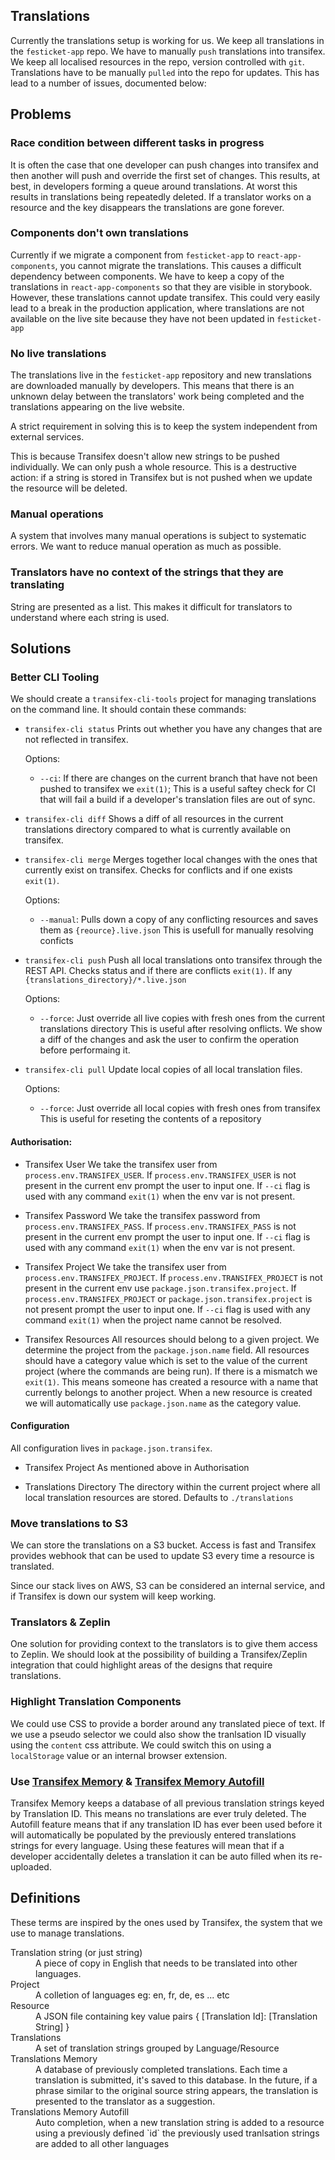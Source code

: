 Translations
--------------

Currently the translations setup is working for us. We keep all translations in the `festicket-app` repo.
We have to manually `push` translations into transifex. We keep all localised resources in the repo, version controlled with `git`.
Translations have to be manually `pulled` into the repo for updates. This has lead to a number of issues, documented below:


Problems
------------

### Race condition between different tasks in progress
It is often the case that one developer can push changes into transifex and then another will push and override the first set of changes.
This results, at best, in developers forming a queue around translations. At worst this results in translations being repeatedly deleted.
If a translator works on a resource and the key disappears the translations are gone forever.

### Components don't own translations
Currently if we migrate a component from `festicket-app` to `react-app-components`, you cannot migrate the translations.
This causes a difficult dependency between components. We have to keep a copy of the translations in `react-app-components` so that they are visible in storybook.
However, these translations cannot update transifex. This could very easily lead to a break in the production application, where translations are not available on the live site
because they have not been updated in `festicket-app`

### No live translations
The translations live in the `festicket-app` repository and new translations are downloaded manually by developers.
This means that there is an unknown delay between the translators' work being completed and the translations appearing on the live website.

A strict requirement in solving this is to keep the system independent from external services.

This is because Transifex doesn't allow new strings to be pushed individually.
We can only push a whole resource. This is a destructive action: if a string is stored in Transifex but is not pushed when we update the resource will be deleted.

### Manual operations
A system that involves many manual operations is subject to systematic errors.
We want to reduce manual operation as much as possible.

### Translators have no context of the strings that they are translating
String are presented as a list. This makes it difficult for translators to understand where each string is used.


Solutions
-------------

### Better CLI Tooling
We should create a `transifex-cli-tools` project for managing translations on the command line. It should contain these commands:

- `transifex-cli status`
    Prints out whether you have any changes that are not reflected in transifex.

    Options:
    - `--ci`: If there are changes on the current branch that have not been pushed to transifex we `exit(1)`;
      This is a useful saftey check for CI that will fail a build if a developer's translation files are out of sync.

- `transifex-cli diff`
    Shows a diff of all resources in the current translations directory compared to what is currently available on transifex.

- `transifex-cli merge`
    Merges together local changes with the ones that currently exist on transifex.
    Checks for conflicts and if one exists `exit(1)`.

    Options:
    - `--manual`: Pulls down a copy of any conflicting resources and saves them as `{reource}.live.json`
      This is usefull for manually resolving conficts

- `transifex-cli push`
    Push all local translations onto transifex through the REST API.
    Checks status and if there are conflicts `exit(1)`.
    If any `{translations_directory}/*.live.json`

    Options:
    - `--force`: Just override all live copies with fresh ones from the current translations directory
      This is useful after resolving onflicts. We show a diff of the changes and ask the user to confirm the operation before performaing it.

- `transifex-cli pull`
    Update local copies of all local translation files.

    Options:
    - `--force`: Just override all local copies with fresh ones from transifex
      This is useful for reseting the contents of a repository

#### Authorisation:

- Transifex User
    We take the transifex user from `process.env.TRANSIFEX_USER`.
    If `process.env.TRANSIFEX_USER` is not present in the current env prompt the user to input one.
    If `--ci` flag is used with any command `exit(1)` when the env var is not present.

- Transifex Password
    We take the transifex password from `process.env.TRANSIFEX_PASS`.
    If `process.env.TRANSIFEX_PASS` is not present in the current env prompt the user to input one.
    If `--ci` flag is used with any command `exit(1)` when the env var is not present.

- Transifex Project
    We take the transifex user from `process.env.TRANSIFEX_PROJECT`.
    If `process.env.TRANSIFEX_PROJECT` is not present in the current env use `package.json.transifex.project`.
    If `process.env.TRANSIFEX_PROJECT` or `package.json.transifex.project` is not present prompt the user to input one.
    If `--ci` flag is used with any command `exit(1)` when the project name cannot be resolved.

- Transifex Resources
    All resources should belong to a given project. We determine the project from the `package.json.name` field.
    All resources should have a category value which is set to the value of the current project (where the commands are being run).
    If there is a mismatch we `exit(1)`. This means someone has created a resource with a name that currently belongs to another project.
    When a new resource is created we will automatically use `package.json.name` as the category value.

#### Configuration

All configuration lives in `package.json.transifex`.

  - Transifex Project
    As mentioned above in Authorisation

  - Translations Directory
    The directory within the current project where all local translation resources are stored.
    Defaults to `./translations`


### Move translations to S3
We can store the translations on a S3 bucket.
Access is fast and Transifex provides webhook that can be used to update S3 every time a resource is translated.

Since our stack lives on AWS, S3 can be considered an internal service, and if Transifex is down our system will keep working.

### Translators & Zeplin
One solution for providing context to the translators is to give them access to Zeplin.
We should look at the possibility of building a Transifex/Zeplin integration that could highlight areas of the designs
that require translations.

### Highlight Translation Components
We could use CSS to provide a border around any translated piece of text.
If we use a pseudo selector we could also show the tranlsation ID visually using the `content` css attribute.
We could switch this on using a `localStorage` value or an internal browser extension.

### Use [Transifex Memory](https://docs.transifex.com/setup/translation-memory) & [Transifex Memory Autofill](https://docs.transifex.com/setup/translation-memory/enabling-autofill)
Transifex Memory keeps a database of all previous translation strings keyed by Translation ID.
This means no translations are ever truly deleted. The Autofill feature means that if any translation ID has ever been used before
it will automatically be populated by the previously entered translations strings for every language.
Using these features will mean that if a developer accidentally deletes a translation it can be auto filled when its re-uploaded.


Definitions
----------------

These terms are inspired by the ones used by Transifex, the system that we use to manage translations.

<dl>

  <dt>
    Translation string (or just string)
  </dt>
  <dd>
    A piece of copy in English that needs to be translated into other languages.
  </dd>

  <dt>
    Project
  </dt>
  <dd>
    A colletion of languages eg: en, fr, de, es ... etc
  </dd>

  <dt>
    Resource
  </dt>
  <dd>
    A JSON file containing key value pairs { [Translation Id]: [Translation String] }
  </dd>

  <dt>
    Translations
  </dt>
  <dd>
    A set of translation strings grouped by Language/Resource
  </dd>

  <dt>
    Translations Memory
  </dt>
  <dd>
    A database of previously completed translations.
    Each time a translation is submitted, it's saved to this database.
    In the future, if a phrase similar to the original source string appears,
    the translation is presented to the translator as a suggestion.
  </dd>

  <dt>
    Translations Memory Autofill
  </dt>
  <dd>
    Auto completion, when a new translation string is added to a resource
    using a previously defined `id` the previously used tranlsation strings are added
    to all other languages
  </dd>

</dl>
